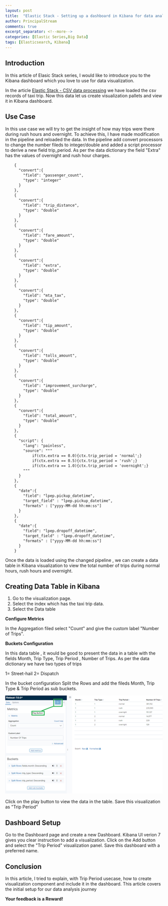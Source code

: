 ```yaml
---
layout: post
title:  "Elastic Stack - Setting up a dashboard in Kibana for data analysis"
author: PrincipalStream
comments: true
excerpt_separator: <!--more-->
categories: [Elastic Series,Big Data]
tags: [Elasticsearch, Kibana]
---
```


## Introduction

In this article of Elasic Stack series, I would like to introduce you to the Kibana dashboard which you love to use for data visualization.

In the article [Elastic Stack - CSV data processing](/blog/elk-stack-setup-part-one.html) we have loaded the csv records of taxi trip. Now this data let us create visualization pallets and view it in Kibana dashboard.

## Use Case

In this use case we will try to get the insight of how may trips were there during rush hours and overnight. 
To achieve this, I have made modification in the pipeline and reloaded the data. In the pipeline add convert processors to change the number fileds to integer/double and added a script processor to derive a new field trip_period. As per the data dictionary the field "Extra" has the values of overnight and rush hour charges. 

        {
          "convert":{
            "field": "passenger_count",
            "type": "integer"
          }
        },
        {
          "convert":{
            "field": "trip_distance",
            "type": "double"
          }
        },
        {
          "convert":{
            "field": "fare_amount",
            "type": "double"
          }
        },
        {
          "convert":{
            "field": "extra",
            "type": "double"
          }
        },
        {
          "convert":{
            "field": "mta_tax",
            "type": "double"
          }
        },
        {
          "convert":{
            "field": "tip_amount",
            "type": "double"
          }
        },
        {
          "convert":{
            "field": "tolls_amount",
            "type": "double"
          }
        },
        {
          "convert":{
            "field": "improvement_surcharge",
            "type": "double"
          }
        },
        {
          "convert":{
            "field": "total_amount",
            "type": "double"
          }
        },
        {
          "script": {
            "lang": "painless",
            "source": """ 
                if(ctx.extra == 0.0){ctx.trip_period = 'normal';}
                if(ctx.extra == 0.5){ctx.trip_period = 'rush';}
                if(ctx.extra == 1.0){ctx.trip_period = 'overnight';}
            """
          }
        },
        {
          "date":{
            "field": "lpep.pickup_datetime",
            "target_field" : "lpep.pickup_datetime",
            "formats" : ["yyyy-MM-dd hh:mm:ss"]
          }
        },
        {
          "date":{
            "field": "lpep.dropoff_datetime",
            "target_field" : "lpep.dropoff_datetime",
            "formats" : ["yyyy-MM-dd hh:mm:ss"]
          }
        }

Once the data is loaded using the changed pipeline , we can create a data table in Kibana visualization to view the total number of trips during normal hours, rush hours and overnight.

## Creating Data Table in Kibana

1. Go to the visualization page.
2. Select the index which has the taxi trip data.
3. Select the Data table 

__Configure Metrics__

In the Aggregation filed select "Count" and give the custom label "Number of Trips".


__Buckets Configuration__

In this data table , it would be good to present the data in a table with the fields Month, Trip Type, Trip Period , Number of Trips.
As per the data dictionary we have two types of trips 

1= Street-hail
2= Dispatch

In the bucket configuration Split the Rows and add the fileds Month, Trip Type & Trip Period as sub buckets.

![](/assets/img/elastic/taxi_trip_data_table_trip_period.png)

Click on the play button to view the data in the table. Save this visualization as "Trip Period"

## Dashboard Setup

Go to the Dashboard page and create a new Dashboard. Kibana UI verion 7 gives you clear instruction to add a visualization.
Click on the Add button and select the "Trip Period" visualization panel. 
Save this dashboard with a preferred name. 

## Conclusion

In this article, I tried to explain, with Trip Period usecase, how to create visualization component and include it in the dashboard. This article covers the initial setup for our data analysis journey

__**Your feedback is a Reward!**__